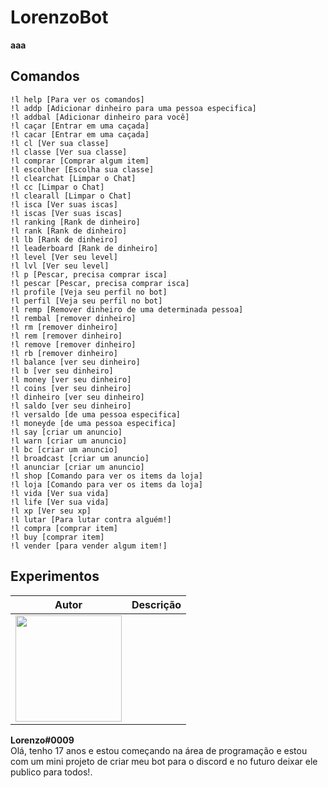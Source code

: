 # LorenzoBot
**aaa**

## Comandos

``` !l c [Para entrar na dungeon e caçar]
!l help [Para ver os comandos]
!l addp [Adicionar dinheiro para uma pessoa especifica]
!l addbal [Adicionar dinheiro para você]
!l caçar [Entrar em uma caçada]
!l cacar [Entrar em uma caçada]
!l cl [Ver sua classe]
!l classe [Ver sua classe]
!l comprar [Comprar algum item]
!l escolher [Escolha sua classe]
!l clearchat [Limpar o Chat]
!l cc [Limpar o Chat]
!l clearall [Limpar o Chat]
!l isca [Ver suas iscas]
!l iscas [Ver suas iscas]
!l ranking [Rank de dinheiro]
!l rank [Rank de dinheiro]
!l lb [Rank de dinheiro]
!l leaderboard [Rank de dinheiro]
!l level [Ver seu level]
!l lvl [Ver seu level]
!l p [Pescar, precisa comprar isca]
!l pescar [Pescar, precisa comprar isca]
!l profile [Veja seu perfil no bot]
!l perfil [Veja seu perfil no bot]
!l remp [Remover dinheiro de uma determinada pessoa]
!l rembal [remover dinheiro]
!l rm [remover dinheiro]
!l rem [remover dinheiro]
!l remove [remover dinheiro]
!l rb [remover dinheiro]
!l balance [ver seu dinheiro]
!l b [ver seu dinheiro]
!l money [ver seu dinheiro]
!l coins [ver seu dinheiro]
!l dinheiro [ver seu dinheiro]
!l saldo [ver seu dinheiro]
!l versaldo [de uma pessoa especifica]
!l moneyde [de uma pessoa especifica]
!l say [criar um anuncio]
!l warn [criar um anuncio]
!l bc [criar um anuncio]
!l broadcast [criar um anuncio]
!l anunciar [criar um anuncio]
!l shop [Comando para ver os items da loja]
!l loja [Comando para ver os items da loja]
!l vida [Ver sua vida]
!l life [Ver sua vida]
!l xp [Ver seu xp]
!l lutar [Para lutar contra alguém!]
!l compra [comprar item]
!l buy [comprar item]
!l vender [para vender algum item!]
 ```
## Experimentos

| Autor | Descrição |
| :---: | :--- |
| <img class="imagem-1" src="https://anima-uploads.s3.amazonaws.com/projects/5fa84e566b2b519f9b204afe/releases/5fa84e5ee06687ac30fba9d7/img/imagem-1@1x.png" width="170"> |
**Lorenzo#0009**
<br>Olá, tenho 17 anos e estou começando na área de programação e estou com um mini projeto de criar meu bot para o discord e no futuro deixar ele publico para todos!.<br>
